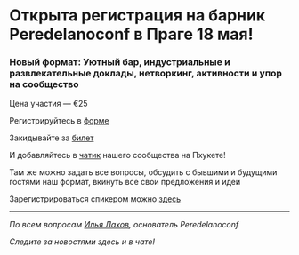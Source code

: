 # Открыта регистрация на барник **Peredelanoconf** в Праге 18 мая!

### Новый формат: Уютный бар, индустриальные и развлекательные доклады, нетворкинг, активности и упор на сообщество

Цена участия — €25

Регистрируйтесь в [форме](https://airtable.com/appbRs7OEZzeCA0B0/pagnQLi3GBEMqqAIb/form)

Закидывайте за [билет](/./guides/how-to-pay.md)

И добавляйтесь в [чатик](https://t.me/peredelanoconf_czechia) нашего сообщества на Пхукете! 

Там же можно задать все вопросы, обсудить с бывшими и будущими гостями наш формат, вкинуть все свои предложения и идеи

Зарегистрироваться спикером можно [здесь](/./guides/tech-speech.md)

---

_По всем вопросам [Илья Лахов](https://t.me/ilakhov), основатель Peredelanoconf_

_Следите за новостями здесь и в чате!_
